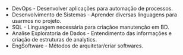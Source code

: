 - DevOps - Desenvolver aplicações para automação de processos.
- Desenvolvimento de Sistemas - Aprender diversas linguagens para usarmos no projeto.
- SQL - Linguagem necessária para criaçãoe manutenção em BD.
- Analise Exploratoria de Dados - Entendimento das informações e criação de estruturas de analytics.
- EngSoftware - Métodos de arquitetar/criar softwares.
